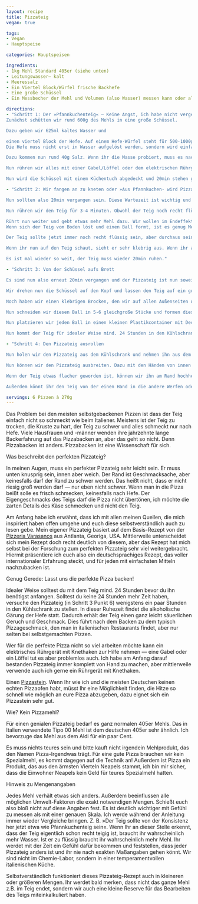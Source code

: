 ```yaml
---
layout: recipe
title: Pizzateig
vegan: true

tags:
- Vegan
- Hauptspeise

categories: Hauptspeisen

ingredients:
- 1kg Mehl Standard 405er (siehe unten)
- Leitungswasser– kalt
- Meeressalz
- Ein Viertel Block/Würfel frische Backhefe
- Eine große Schüssel
- Ein Messbecher der Mehl und Volumen (also Wasser) messen kann oder alternativ eine Küchenwaage

directions:
- "Schritt 1: Der »Pfannkuchenteig« — Keine Angst, ich habe nicht vergessen, dass wir Pizza backen.
Zunächst schütten wir rund 600g des Mehls in eine große Schüssel.

Dazu geben wir 625ml kaltes Wasser und

einen viertel Block der Hefe. Auf einem Hefe-Würfel steht für 500-1000g Mehl, aber wir verwenden bewusst deutlich weniger als auf der Packung steht. Keine Angst der Teig wird trotzdem genug steigen.
Die Hefe muss nicht erst in Wasser aufgelöst werden, sondern wird einfach in die Schüssel gegeben.

Dazu kommen nun rund 40g Salz. Wenn ihr die Masse probiert, muss es nach Salz schmecken. Denkt daran, dass der Teig später noch deutlich mehr Mehl enthält. Wenn ihr jetzt Hefe oder Mehl herausschmeckt, ist es nicht genug Salz.

Nun rühren wir alles mit einer Gabel/Löffel oder dem elektrischen Rührgerät kurz um, bis eine Masse entsteht, die von der Konsistenz eher an Pfannkuchenteig als an Pizzateig erinnert.

Nun wird die Schüssel mit einem Küchentuch abgedeckt und 20min stehen gelassen. Während dieser 20min wird das Mehl ordentlich Wasser aufnehmen können. Das Mehl kann nun das Wasser in dieser Flüssigkeit aufnehmen, was später hilfreich für die Gluten-Bildung ist. Wahrscheinlich ist das hier der wichtigste Schritt der ganzen Pizzateig-Anleitung."

- "Schritt 2: Wir fangen an zu kneten oder »Aus Pfannkuchen- wird Pizzateig«

Nun sollten also 20min vergangen sein. Diese Wartezeit ist wichtig und Teil des Geheimnisses zu gutem Pizzateig.

Nun rühren wir den Teig für 3-4 Minuten. Obwohl der Teig noch recht flüssig ist, (»Pfannkuchenteig«) und dies wirklich mehr Rühren als Kneten ist, bilden wir hiermit einen guten Teig, da bereits Gluten-(Eiweis)-Ketten gebildet werden. Es sind diese Proteinketten, die später das CO2, das die Hefe produziert auffängt und im Teig gefangen hält. Durch diese Luftbläßchen wird der Teig später aufgehen und sehr locker und luftig.

Rührt nun weiter und gebt etwas mehr Mehl dazu. Wir wollen im Endeffekt in diesem Stadium das restliche Mehl der Packung dazugeben. Es eignet sich etwa immer 100g (bitte nicht nachmessen) in die Schüssel zu geben und dann weiterzurrühren. Dies verhindert einerseits, dass das Mehl durch die ganze Küche fliegt und anderseits habt ihr somit mehr Kontrolle über euren Pizzateig. Sollte er wider Erwartens zu trocken werden, könnt ihr jederzeit aufhören.
Wenn sich der Teig vom Boden löst und einen Ball formt, ist es genug Mehl. Knetet noch 1-2min weiter. Dies sollte nun recht schwer gehen.

Der Teig sollte jetzt immer noch recht flüssig sein, aber durchaus seine Form behalten. In der Tat ist das Mehl/Wasser-Verhältnis ideal, wenn ihr den Teig zu einer Kugel formt und diese ganz langsam, also etwa über eine halbe Stunde hinweg, seine Form verliert und wieder flüssig wird. Kurzfristig betrachtet, soll er aber ein Ball bleiben. Ihr werdet mit der Zeit ein Gefühl dafür bekommen was ich meine.

Wenn ihr nun auf den Teig schaut, sieht er sehr klebrig aus. Wenn ihr allerdings auf die Oberfläche eine Prise mehl gebt könnt ihr ertasten, wie zart er sich tatsächlich anfühlt.

Es ist mal wieder so weit, der Teig muss wieder 20min ruhen."

- "Schritt 3: Von der Schüssel aufs Brett

Es sind nun also erneut 20min vergangen und der Pizzateig ist nun soweit, dass er aus der Schüssel kann.

Wir drehen nun die Schüssel auf den Kopf und lassen den Teig auf ein gut gemehltes Brett fallen. Der Teig sollte dabei fast ohne Hilfe aus der Schüssel »fließen«.

Noch haben wir einen klebrigen Brocken, den wir auf allen Außenseiten ordentlich mit Mehl bestäuben. Dann kneten wir mit den Händen einige wenige Sekunden, um einen Schönen Ball zu formen.

Nun schneiden wir diesen Ball in 5-6 gleichgroße Stücke und formen diese jeweils wieder mit einigem Mehl in runde Teigbälle. Beim Schneiden merkt man erst wie feucht der Teig innen ist und es ist sehr hilfreich auf die Schnittkante noch beim Schneiden Mehl zu streuen.

Nun platzieren wir jeden Ball in einen kleinen Plastikcontainer mit Deckel. Wichtig ist der Deckel, da der Teig sonst an den Außenkanten austrocknet und sich dann nicht mehr schön verarbeiten lässt. Wenn kein Deckel vorhanden ist, hilft Frischhaltefolie.

Nun kommt der Teig für idealer Weise mind. 24 Stunden in den Kühlschrank. Dort wird er innerhalb des Containers aufgehen. Manche schwören darauf, der Teig solle bis zu 6 Tage im Kühlschrank verweilen, aber ich persönlich kann keine wirklichen Unterschiede feststellen. Solltest du keine 24 Stunden Zeit haben, versuche den Teig wenigstens eine Stunde, besser ein paar Stunden in den Kühlschrank zu stellen. Wichtig ist, dass der Teig überhaupt eine gewisse Zeit im Kühlschrank verbringt, da er sich zum jetztigen Zeitpunkt nicht ideal verarbeiten lassen würde und damit auch nicht perfekt backen könnte."

- "Schritt 4: Den Pizzateig ausrollen

Nun holen wir den Pizzateig aus dem Kühlschrank und nehmen ihn aus dem Plastikcontainer. Mit großzügigen Mengen Mehl kurz durchkneten, bis ein schöner, runder Teigball entsteht.

Nun können wir den Pizzateig ausbreiten. Dazu mit den Händen von innen nach außen auf den Teig drücken, so dass ein Rand ensteht. Der Rand wird auf diese Weiße sehr stark aufgehen und extremst luftig schmecken. Wenn ihr kein Fan von Pizza mit dickem Rand seid, drückt den Rand einfach ebenfalls flach und belegt die Pizza später bis weit an den Rand.

Wenn der Teig etwas flacher geworden ist, können wir ihn am Rand hochheben und ihn durch sein eigenes Gewicht ausdehnen lassen.

Außerdem könnt ihr den Teig von der einen Hand in die andere Werfen oder zwei Fäuste formen, den Teig darauf legen und ihn somit weiter ausdehnen."

servings: 6 Pizzen à 270g
---
```


Das Problem bei den meisten selbstgebackenen Pizzen ist dass der Teig einfach nicht so schmeckt wie beim Italiener. Meistens ist der Teig zu trocken, die Kruste zu hart, der Teig zu schwer und alles schmeckt nur nach Hefe. Viele Hausfrauen und -männer wenden ihre jahrzehnte lange Backerfahrung auf das Pizzabacken an, aber das geht so nicht. Denn Pizzabacken ist anders. Pizzabacken ist eine Wissenschaft für sich.

Was beschreibt den perfekten Pizzateig?

In meinen Augen, muss ein perfekter Pizzateig sehr leicht sein. Er muss unten knusprig sein, innen aber weich. Der Rand ist Geschmacksache, aber keinesfalls darf der Rand zu schwer werden. Das heißt nicht, dass er nicht riesig groß werden darf — nur eben nicht schwer. Wenn man in die Pizza beißt solle es frisch schmecken, keinesfalls nach Hefe. Der Eigengeschmacks des Teigs darf die Pizza nicht übertönen, ich möchte die zarten Details des Käse schmecken und nicht den Teig.

Am Anfang habe ich erwähnt, dass ich mit allen meinen Quellen, die mich inspiriert haben offen umgehe und euch diese selbstverständlich auch zu lesen gebe. Mein eigener Pizzateig basiert auf dem Basis-Rezept von der [Pizzeria Varasanos](http://www.varasanos.com/PizzaRecipe.htm) aus Antlanta, Georiga, USA. Mittlerweile unterscheidet sich mein Rezept doch recht deutlich von diesem, aber das Rezept hat mich selbst bei der Forschung zum perfekten Pizzateig sehr viel weitergebracht. Hiermit präsentiere ich euch also ein deutschsprachiges Rezept, das voller internationaler Erfahrung steckt, und für jeden mit einfachsten Mitteln nachzubacken ist.

Genug Gerede: Lasst uns die perfekte Pizza backen!

Idealer Weise solltest du mit dem Teig mind. 24 Stunden bevor du ihn benötigst anfangen. Solltest du keine 24 Stunden mehr Zeit haben, versuche den Pizzateig (in Schritt 3 Punkt 6) wenigstens ein paar Stunden in den Kühlschrank zu stellen. In dieser Ruhezeit findet die alkoholische Gärung der Hefe statt. Dadurch erhält der Teig einen ganz leicht säuerlichen Geruch und Geschmack. Dies führt nach dem Backen zu dem typisch Pizzageschmack, den man in italienischen Restaurants findet, aber nur selten bei selbstgemachten Pizzen.

Wer für die perfekte Pizza nicht so viel arbeiten möchte kann ein elektrisches Rührgerät mit Knethaken zur Hilfe nehmen — eine Gabel oder ein Löffel tut es aber problemlos auch. Ich habe am Anfang darauf bestanden Pizzateig immer komplett von Hand zu machen, aber mittlerweile verwende auch ich gerne ein Rührgerät mit Knethaken.

Einen [Pizzastein](http://www.perfekte-pizza.de/pizzastein/). Wenn Ihr wie ich und die meisten Deutschen keinen echten Pizzaofen habt,  müsst Ihr eine Möglichkeit finden, die Hitze so schnell wie möglich an eure Pizza abzugeben, dazu eignet sich ein Pizzastein sehr gut.

Wie? Kein Pizzamehl?

Für einen genialen Pizzateig bedarf es ganz normalen 405er Mehls. Das in Italien verwendete Tipo 00 Mehl ist dem deutschen 405er sehr ähnlich. Ich bevorzuge das Mehl aus dem Aldi für ein paar Cent.

Es muss nichts teures sein und bitte kauft nicht irgendein Mehlprodukt, das den Namen Pizza-Irgendwas trägt. Für eine gute Pizza brauchen wir kein Spezialmehl, es kommt dagegen auf die Technik an! Außerdem ist Pizza ein Produkt, das aus den ärmsten Vierteln Neapels stammt, ich bin mir sicher, dass die Einwohner Neapels kein Geld für teures Spezialmehl hatten.

Hinweis zu Mengenangaben

Jedes Mehl verhält etwas sich anders. Außerdem beeinflussen alle möglichen Umwelt-Faktoren die exakt notwendigen Mengen. Schießt euch also bloß nicht auf diese Angaben fest. Es ist deutlich wichtiger mit Gefühl zu messen als mit einer genauen Skala. Ich werde während der Anleitung immer wieder Vergleiche bringen. Z. B. »Der Teig sollte von der Konsistenz her jetzt etwa wie Pfannkuchenteig sein«. Wenn Ihr an dieser Stelle erkennt, dass der Teig eigentlich schon recht teigig ist, braucht ihr wahrscheinlich mehr Wasser. Ist er zu flüssig braucht ihr wahrscheinlich mehr Mehl. Ihr werdet mit der Zeit ein Gefühl dafür bekommen und feststellen, dass jeder Pizzateig anders ist und ihr nie nach exakten Maßangaben gehen könnt. Wir sind nicht im Chemie-Labor, sondern in einer temperamentvollen italienischen Küche.

Selbstverständlich funktioniert dieses Pizzateig-Rezept auch in kleineren oder größeren Mengen. Ihr werdet bald merken, dass nicht das ganze Mehl z.B. im Teig endet, sondern wir auch eine kleine Reserve für das Bearbeiten des Teigs miteinkalkuliert haben.
